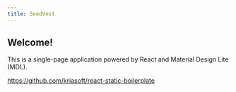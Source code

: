 ```yaml
---
title: SeedVest
---
```


## Welcome!

This is a single-page application powered by React and Material Design Lite (MDL).

https://github.com/kriasoft/react-static-boilerplate

